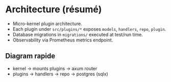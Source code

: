# Architecture (résumé)

- Micro-kernel plugin architecture.
- Each plugin under `src/plugins/*` exposes `models`, `handlers`, `repo`, `plugin`.
- Database migrations in `migrations/` executed at test/run time.
- Observability via Prometheus metrics endpoint.

## Diagram rapide

- kernel -> mounts plugins -> axum router
- plugins -> handlers -> repo -> postgres (sqlx)

